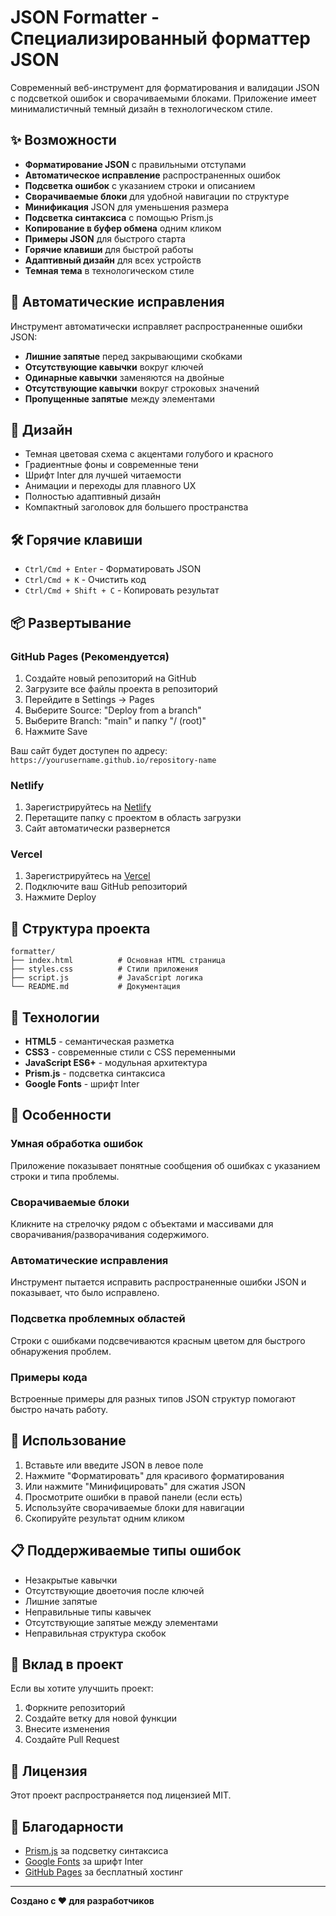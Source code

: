 # JSON Formatter - Специализированный форматтер JSON

Современный веб-инструмент для форматирования и валидации JSON с подсветкой ошибок и сворачиваемыми блоками. Приложение имеет минималистичный темный дизайн в технологическом стиле.

## ✨ Возможности

- **Форматирование JSON** с правильными отступами
- **Автоматическое исправление** распространенных ошибок
- **Подсветка ошибок** с указанием строки и описанием
- **Сворачиваемые блоки** для удобной навигации по структуре
- **Минификация** JSON для уменьшения размера
- **Подсветка синтаксиса** с помощью Prism.js
- **Копирование в буфер обмена** одним кликом
- **Примеры JSON** для быстрого старта
- **Горячие клавиши** для быстрой работы
- **Адаптивный дизайн** для всех устройств
- **Темная тема** в технологическом стиле

## 🔧 Автоматические исправления

Инструмент автоматически исправляет распространенные ошибки JSON:

- **Лишние запятые** перед закрывающими скобками
- **Отсутствующие кавычки** вокруг ключей
- **Одинарные кавычки** заменяются на двойные
- **Отсутствующие кавычки** вокруг строковых значений
- **Пропущенные запятые** между элементами

## 🎨 Дизайн

- Темная цветовая схема с акцентами голубого и красного
- Градиентные фоны и современные тени
- Шрифт Inter для лучшей читаемости
- Анимации и переходы для плавного UX
- Полностью адаптивный дизайн
- Компактный заголовок для большего пространства

## 🛠️ Горячие клавиши

- `Ctrl/Cmd + Enter` - Форматировать JSON
- `Ctrl/Cmd + K` - Очистить код
- `Ctrl/Cmd + Shift + C` - Копировать результат

## 📦 Развертывание

### GitHub Pages (Рекомендуется)

1. Создайте новый репозиторий на GitHub
2. Загрузите все файлы проекта в репозиторий
3. Перейдите в Settings → Pages
4. Выберите Source: "Deploy from a branch"
5. Выберите Branch: "main" и папку "/ (root)"
6. Нажмите Save

Ваш сайт будет доступен по адресу: `https://yourusername.github.io/repository-name`

### Netlify

1. Зарегистрируйтесь на [Netlify](https://netlify.com)
2. Перетащите папку с проектом в область загрузки
3. Сайт автоматически развернется

### Vercel

1. Зарегистрируйтесь на [Vercel](https://vercel.com)
2. Подключите ваш GitHub репозиторий
3. Нажмите Deploy

## 📁 Структура проекта

```
formatter/
├── index.html          # Основная HTML страница
├── styles.css          # Стили приложения
├── script.js           # JavaScript логика
└── README.md           # Документация
```

## 🔧 Технологии

- **HTML5** - семантическая разметка
- **CSS3** - современные стили с CSS переменными
- **JavaScript ES6+** - модульная архитектура
- **Prism.js** - подсветка синтаксиса
- **Google Fonts** - шрифт Inter

## 🌟 Особенности

### Умная обработка ошибок
Приложение показывает понятные сообщения об ошибках с указанием строки и типа проблемы.

### Сворачиваемые блоки
Кликните на стрелочку рядом с объектами и массивами для сворачивания/разворачивания содержимого.

### Автоматические исправления
Инструмент пытается исправить распространенные ошибки JSON и показывает, что было исправлено.

### Подсветка проблемных областей
Строки с ошибками подсвечиваются красным цветом для быстрого обнаружения проблем.

### Примеры кода
Встроенные примеры для разных типов JSON структур помогают быстро начать работу.

## 🎯 Использование

1. Вставьте или введите JSON в левое поле
2. Нажмите "Форматировать" для красивого форматирования
3. Или нажмите "Минифицировать" для сжатия JSON
4. Просмотрите ошибки в правой панели (если есть)
5. Используйте сворачиваемые блоки для навигации
6. Скопируйте результат одним кликом

## 📋 Поддерживаемые типы ошибок

- Незакрытые кавычки
- Отсутствующие двоеточия после ключей
- Лишние запятые
- Неправильные типы кавычек
- Отсутствующие запятые между элементами
- Неправильная структура скобок

## 🤝 Вклад в проект

Если вы хотите улучшить проект:

1. Форкните репозиторий
2. Создайте ветку для новой функции
3. Внесите изменения
4. Создайте Pull Request

## 📄 Лицензия

Этот проект распространяется под лицензией MIT.

## 🙏 Благодарности

- [Prism.js](https://prismjs.com/) за подсветку синтаксиса
- [Google Fonts](https://fonts.google.com/) за шрифт Inter
- [GitHub Pages](https://pages.github.com/) за бесплатный хостинг

---

**Создано с ❤️ для разработчиков**
